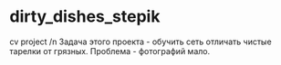 # dirty_dishes_stepik
cv project /n
Задача этого проекта - обучить сеть отличать чистые тарелки от грязных.
Проблема - фотографий мало.
